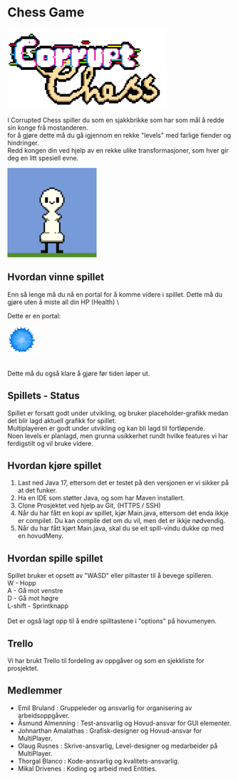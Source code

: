 # Chess Game

![TitleImage](https://github.com/Thobla/Corrupt-Chess/blob/master/ReadMeAssets/corruptChess.png?raw=true)

I Corrupted Chess spiller du som en sjakkbrikke som har som mål å redde sin konge frå mostanderen. \
for å gjøre dette må du gå igjennom en rekke "levels" med farlige fiender og hindringer. \
Redd kongen din ved hjelp av en rekke ulike transformasjoner, som hver gir deg en litt spesiell evne.

<img src="https://github.com/Thobla/Corrupt-Chess/blob/master/ReadMeAssets/pawnboi.gif?raw=true" width="200" heigth="200">

## Hvordan vinne spillet
Enn så lenge må du nå en portal for å komme videre i spillet. Dette må du gjøre uten å miste all din HP (Health) \

Dette er en portal:

![PortalImage](ReadMeAssets/Portal.gif)

 \
Dette må du også klare å gjøre før tiden løper ut.

## Spillets - Status
Spillet er forsatt godt under utvikling, og bruker placeholder-grafikk medan det blir lagd aktuell grafikk for spillet. \
Multiplayeren er godt under utvikling og kan bli lagd til fortløpende. \
Noen levels er planlagd, men grunna usikkerhet rundt hvilke features vi har ferdigstilt og vil bruke videre.

## Hvordan kjøre spillet
1. Last ned Java 17, ettersom det er testet på den versjonen er vi sikker på at det funker.
2. Ha en IDE som støtter Java, og som har Maven installert. 
3. Clone Prosjektet ved hjelp av Git, (HTTPS / SSH)
4. Når du har fått en kopi av spillet, kjør Main.java, ettersom det enda ikkje
er compilet. Du kan compile det om du vil, men det er ikkje nødvendig.
5. Når du har fått kjørt Main.java, skal du se eit spill-vindu dukke op med en hovudMeny.

## Hvordan spille spillet
Spillet bruker et opsett av "WASD" eller piltaster til å bevege spilleren. \
W - Hopp \
A - Gå mot venstre \
D - Gå mot høgre \
L-shift - Sprintknapp \
 \
Det er også lagt opp til å endre spilltastene i "options" på hovumenyen.

## Trello
Vi har brukt Trello til fordeling av oppgåver og som en sjekkliste for prosjektet. 

## Medlemmer
- Emil Bruland : Gruppeleder og ansvarlig for organisering av arbeidsoppgåver.
- Åsmund Almenning : Test-ansvarlig og Hovud-ansvar for GUI elementer.
- Johnarthan Amalathas : Grafisk-designer og Hovud-ansvar for MultiPlayer.
- Olaug Rusnes : Skrive-ansvarlig, Level-designer og medarbeider på MultiPlayer.
- Thorgal Blanco : Kode-ansvarlig og kvalitets-ansvarlig.
- Mikal Drivenes : Koding og arbeid med Entities.

